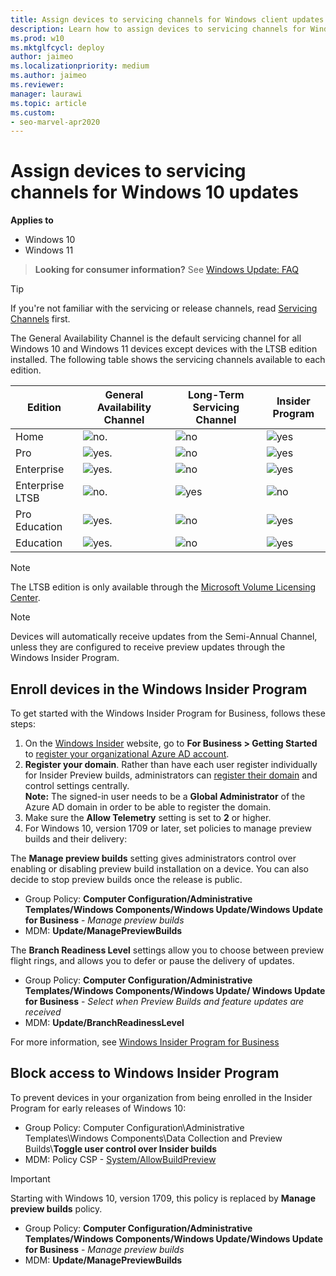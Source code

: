 ```yaml
---
title: Assign devices to servicing channels for Windows client updates
description: Learn how to assign devices to servicing channels for Windows 10 updates locally, by using Group Policy, and by using MDM
ms.prod: w10
ms.mktglfcycl: deploy
author: jaimeo
ms.localizationpriority: medium
ms.author: jaimeo
ms.reviewer: 
manager: laurawi
ms.topic: article
ms.custom:
- seo-marvel-apr2020
---
```


# Assign devices to servicing channels for Windows 10 updates


**Applies to**

- Windows 10
- Windows 11


> **Looking for consumer information?** See [Windows Update: FAQ](https://support.microsoft.com/help/12373/windows-update-faq) 

>[!TIP]
>If you're not familiar with the servicing or release channels, read [Servicing Channels](waas-overview.md#servicing-channels) first.

The General Availability Channel is the default servicing channel for all Windows 10 and Windows 11 devices except devices with the LTSB edition installed. The following table shows the servicing channels available to each edition. 

| Edition | General Availability Channel | Long-Term Servicing Channel | Insider Program |
| --- | --- | --- | --- |
| Home | ![no.](images/crossmark.png) | ![no](images/crossmark.png) | ![yes](images/checkmark.png) |
| Pro | ![yes.](images/checkmark.png) | ![no](images/crossmark.png) | ![yes](images/checkmark.png) |
| Enterprise  | ![yes.](images/checkmark.png) | ![no](images/crossmark.png) | ![yes](images/checkmark.png) |
| Enterprise LTSB  | ![no.](images/crossmark.png) | ![yes](images/checkmark.png) | ![no](images/crossmark.png) |
| Pro Education | ![yes.](images/checkmark.png) | ![no](images/crossmark.png) | ![yes](images/checkmark.png) |
| Education  | ![yes.](images/checkmark.png) | ![no](images/crossmark.png) | ![yes](images/checkmark.png) |


>[!NOTE]
>The LTSB edition is only available through the [Microsoft Volume Licensing Center](https://www.microsoft.com/Licensing/servicecenter/default.aspx).

>[!NOTE]
>Devices will automatically receive updates from the Semi-Annual Channel, unless they are configured to receive preview updates through the Windows Insider Program.


## Enroll devices in the Windows Insider Program

To get started with the Windows Insider Program for Business, follows these steps:

1. On the [Windows Insider](https://insider.windows.com) website, go to **For Business > Getting Started** to [register your organizational Azure AD account](https://insider.windows.com/insidersigninaad/).
2. **Register your domain**. Rather than have each user register individually for Insider Preview builds, administrators can [register their domain](https://insider.windows.com/for-business-organization-admin/) and control settings centrally.</br>**Note:** The signed-in user needs to be a **Global Administrator** of the Azure AD domain in order to be able to register the domain.
3. Make sure the **Allow Telemetry** setting is set to **2** or higher.
4. For Windows 10, version 1709 or later, set policies to manage preview builds and their delivery:

The **Manage preview builds** setting gives administrators control over enabling or disabling preview build installation on a device. You can also decide to stop preview builds once the release is public.
* Group Policy: **Computer Configuration/Administrative Templates/Windows Components/Windows Update/Windows Update for Business** - *Manage preview builds*
* MDM: **Update/ManagePreviewBuilds**

The **Branch Readiness Level** settings allow you to choose between preview flight rings, and allows you to defer or pause the delivery of updates.
* Group Policy: **Computer Configuration/Administrative Templates/Windows Components/Windows Update/ Windows Update for Business** - *Select when Preview Builds and feature updates are received*
* MDM: **Update/BranchReadinessLevel**

For more information, see [Windows Insider Program for Business](/windows-insider/at-work-pro/wip-4-biz-get-started)

## Block access to Windows Insider Program

To prevent devices in your organization from being enrolled in the Insider Program for early releases of Windows 10:

- Group Policy: Computer Configuration\Administrative Templates\Windows Components\Data Collection and Preview Builds\\**Toggle user control over Insider builds**
- MDM: Policy CSP - [System/AllowBuildPreview](/windows/client-management/mdm/policy-configuration-service-provider#System_AllowBuildPreview)

>[!IMPORTANT]
>Starting with Windows 10, version 1709, this policy is replaced by **Manage preview builds** policy.
> * Group Policy: **Computer Configuration/Administrative Templates/Windows Components/Windows Update/Windows Update for Business** - *Manage preview builds*
> * MDM: **Update/ManagePreviewBuilds**

